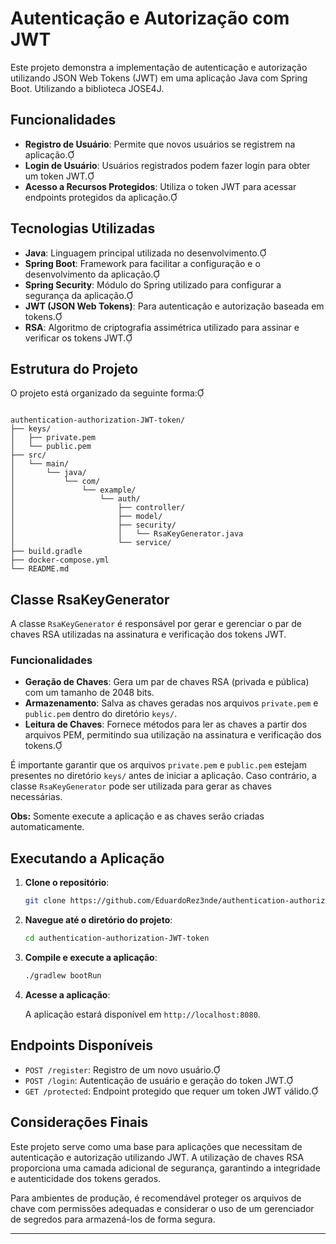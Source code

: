 
# Autenticação e Autorização com JWT

Este projeto demonstra a implementação de autenticação e autorização utilizando JSON Web Tokens (JWT) em uma aplicação Java com Spring Boot. Utilizando a biblioteca JOSE4J.

## Funcionalidades

- **Registro de Usuário**: Permite que novos usuários se registrem na aplicação.
- **Login de Usuário**: Usuários registrados podem fazer login para obter um token JWT.
- **Acesso a Recursos Protegidos**: Utiliza o token JWT para acessar endpoints protegidos da aplicação.

## Tecnologias Utilizadas

- **Java**: Linguagem principal utilizada no desenvolvimento.
- **Spring Boot**: Framework para facilitar a configuração e o desenvolvimento da aplicação.
- **Spring Security**: Módulo do Spring utilizado para configurar a segurança da aplicação.
- **JWT (JSON Web Tokens)**: Para autenticação e autorização baseada em tokens.
- **RSA**: Algoritmo de criptografia assimétrica utilizado para assinar e verificar os tokens JWT.

## Estrutura do Projeto

O projeto está organizado da seguinte forma:

```

authentication-authorization-JWT-token/
├── keys/
│   ├── private.pem
│   └── public.pem
├── src/
│   └── main/
│       └── java/
│           └── com/
│               └── example/
│                   └── auth/
│                       ├── controller/
│                       ├── model/
│                       ├── security/
│                       │   └── RsaKeyGenerator.java
│                       └── service/
├── build.gradle
├── docker-compose.yml
└── README.md
```

## Classe RsaKeyGenerator

A classe `RsaKeyGenerator` é responsável por gerar e gerenciar o par de chaves RSA utilizadas na assinatura e verificação dos tokens JWT.

### Funcionalidades

- **Geração de Chaves**: Gera um par de chaves RSA (privada e pública) com um tamanho de 2048 bits.
- **Armazenamento**: Salva as chaves geradas nos arquivos `private.pem` e `public.pem` dentro do diretório `keys/`.
- **Leitura de Chaves**: Fornece métodos para ler as chaves a partir dos arquivos PEM, permitindo sua utilização na assinatura e verificação dos tokens.


É importante garantir que os arquivos `private.pem` e `public.pem` estejam presentes no diretório `keys/` antes de iniciar a aplicação. Caso contrário, a classe `RsaKeyGenerator` pode ser utilizada para gerar as chaves necessárias.

**Obs:** Somente execute a aplicação e as chaves serão criadas automaticamente.

## Executando a Aplicação

1. **Clone o repositório**:

   ```bash
   git clone https://github.com/EduardoRez3nde/authentication-authorization-JWT-token.git
   ```

2. **Navegue até o diretório do projeto**:

   ```bash
   cd authentication-authorization-JWT-token
   ```
   
3. **Compile e execute a aplicação**:

   ```bash
   ./gradlew bootRun
   ```

4. **Acesse a aplicação**:

   A aplicação estará disponível em `http://localhost:8080`.

## Endpoints Disponíveis

- `POST /register`: Registro de um novo usuário.
- `POST /login`: Autenticação de usuário e geração do token JWT.
- `GET /protected`: Endpoint protegido que requer um token JWT válido.

## Considerações Finais

Este projeto serve como uma base para aplicações que necessitam de autenticação e autorização utilizando JWT. A utilização de chaves RSA proporciona uma camada adicional de segurança, garantindo a integridade e autenticidade dos tokens gerados.

Para ambientes de produção, é recomendável proteger os arquivos de chave com permissões adequadas e considerar o uso de um gerenciador de segredos para armazená-los de forma segura.

---
